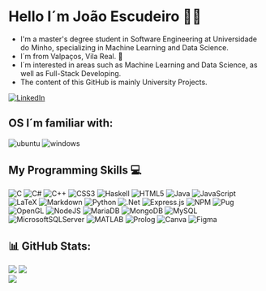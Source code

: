 # Hello I´m João Escudeiro 👨‍💻

- I'm a master's degree student in Software Engineering at Universidade do Minho, specializing in Machine Learning and Data Science.
- I´m from Valpaços, Vila Real. 📍
- I´m interested in areas such as Machine Learning and Data Science, as well as Full-Stack Developing.
- The content of this GitHub is mainly University Projects.

[![LinkedIn](https://img.shields.io/badge/LinkedIn-%230077B5.svg?logo=linkedin&logoColor=white)](https://www.linkedin.com/in/bernardo-escudeiro-0641a5229/) 

## OS I´m familiar with:
<div style="display: inline_block">
  <img align="center" alt="ubuntu" src="https://img.shields.io/badge/Ubuntu-E95420?style=for-the-badge&logo=ubuntu&logoColor=white"/>
  <img align="center" alt="windows" src="https://img.shields.io/badge/Windows-0078D6?style=for-the-badge&logo=windows&logoColor=white"/>
</div>


 ##  My Programming Skills 💻

![C](https://img.shields.io/badge/c-%2300599C.svg?style=for-the-badge&logo=c&logoColor=white) 
![C#](https://img.shields.io/badge/c%23-%23239120.svg?style=for-the-badge&logo=csharp&logoColor=white) 
![C++](https://img.shields.io/badge/c++-%2300599C.svg?style=for-the-badge&logo=c%2B%2B&logoColor=white) 
![CSS3](https://img.shields.io/badge/css3-%231572B6.svg?style=for-the-badge&logo=css3&logoColor=white) 
![Haskell](https://img.shields.io/badge/Haskell-5e5086?style=for-the-badge&logo=haskell&logoColor=white) 
![HTML5](https://img.shields.io/badge/html5-%23E34F26.svg?style=for-the-badge&logo=html5&logoColor=white) 
![Java](https://img.shields.io/badge/java-%23ED8B00.svg?style=for-the-badge&logo=openjdk&logoColor=white) 
![JavaScript](https://img.shields.io/badge/javascript-%23323330.svg?style=for-the-badge&logo=javascript&logoColor=%23F7DF1E) 
![LaTeX](https://img.shields.io/badge/latex-%23008080.svg?style=for-the-badge&logo=latex&logoColor=white) 
![Markdown](https://img.shields.io/badge/markdown-%23000000.svg?style=for-the-badge&logo=markdown&logoColor=white) 
![Python](https://img.shields.io/badge/python-3670A0?style=for-the-badge&logo=python&logoColor=ffdd54) 
![.Net](https://img.shields.io/badge/.NET-5C2D91?style=for-the-badge&logo=.net&logoColor=white) 
![Express.js](https://img.shields.io/badge/express.js-%23404d59.svg?style=for-the-badge&logo=express&logoColor=%2361DAFB) 
![NPM](https://img.shields.io/badge/NPM-%23CB3837.svg?style=for-the-badge&logo=npm&logoColor=white) 
![Pug](https://img.shields.io/badge/Pug-FFF?style=for-the-badge&logo=pug&logoColor=A86454) 
![OpenGL](https://img.shields.io/badge/OpenGL-%23FFFFFF.svg?style=for-the-badge&logo=opengl) 
![NodeJS](https://img.shields.io/badge/node.js-6DA55F?style=for-the-badge&logo=node.js&logoColor=white) 
![MariaDB](https://img.shields.io/badge/MariaDB-003545?style=for-the-badge&logo=mariadb&logoColor=white) 
![MongoDB](https://img.shields.io/badge/MongoDB-%234ea94b.svg?style=for-the-badge&logo=mongodb&logoColor=white) 
![MySQL](https://img.shields.io/badge/mysql-%2300000f.svg?style=for-the-badge&logo=mysql&logoColor=white) 
![MicrosoftSQLServer](https://img.shields.io/badge/Microsoft%20SQL%20Server-CC2927?style=for-the-badge&logo=microsoft%20sql%20server&logoColor=white) 
![MATLAB](https://img.shields.io/badge/MATLAB-0076A8?style=for-the-badge&logo=Mathworks&logoColor=white) 
![Prolog](https://img.shields.io/badge/Prolog-FFD700?style=for-the-badge&logo=swi-prolog&logoColor=black)
![Canva](https://img.shields.io/badge/Canva-%2300C4CC.svg?style=for-the-badge&logo=Canva&logoColor=white) 
![Figma](https://img.shields.io/badge/figma-%23F24E1E.svg?style=for-the-badge&logo=figma&logoColor=white) 



## 📊 GitHub Stats:
![](https://github-readme-stats.vercel.app/api/top-langs/?username=jbtescudeiro16&langs_count=8&hide=jupyter%20notebook&theme=ayu-mirage&hide_border=false&include_all_commits=false&count_private=false&layout=compact)
![](https://github-readme-stats.vercel.app/api?username=jbtescudeiro16&theme=ayu-mirage&hide_border=false&include_all_commits=false&count_private=false)<br/>
![](https://github-readme-streak-stats.herokuapp.com/?user=jbtescudeiro16&theme=ayu-mirage&hide_border=false)<br/>




